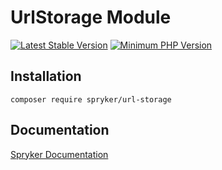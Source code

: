 # UrlStorage Module
[![Latest Stable Version](https://poser.pugx.org/spryker/url-storage/v/stable.svg)](https://packagist.org/packages/spryker/url-storage)
[![Minimum PHP Version](https://img.shields.io/badge/php-%3E%3D%208.0-8892BF.svg)](https://php.net/)

## Installation

```
composer require spryker/url-storage
```

## Documentation

[Spryker Documentation](https://spryker.github.io)
